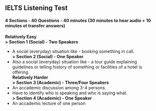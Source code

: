 ## **IELTS Listening Test**

#### **4 Sections - 40 Questions - 40 minutes (30 minutes to hear audio + 10 minutes ot transfer answers)**
**Relatively Easy**<br>
**> Section 1 (Social) - Two Speakers**<br>
- A social (everyday) situation like - booking something in call.<br>
**> Section 2 (Social) - One Speaker**<br>
- Also a social (everyday) situation like - a tour guide explaining guidelines or telling history of something or facilities of a hotel is offering.<br>
**Relatively Harder**<br>
**> Section 3 (Academic) - Three/Four Speakers**<br>
- An accademic discussion among 3-4 persons.
- Have to identify who is speaking and who is saying what.<br>
**> Section 4 (Academic) - One Speaker**
- An accademic lecture of one person
